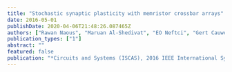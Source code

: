 ```yaml
---
title: "Stochastic synaptic plasticity with memristor crossbar arrays"
date: 2016-05-01
publishDate: 2020-04-06T21:48:26.087465Z
authors: ["Rawan Naous", "Maruan Al-Shedivat", "EO Neftci", "Gert Cauwenberghs", "Khaled Nabil Salama"]
publication_types: ["1"]
abstract: ""
featured: false
publication: "*Circuits and Systems (ISCAS), 2016 IEEE International Symposium on*"
---
```


